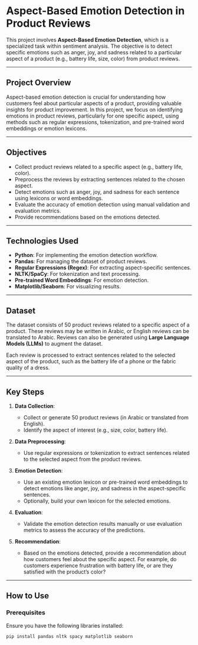 # Aspect-Based Emotion Detection in Product Reviews

This project involves **Aspect-Based Emotion Detection**, which is a specialized task within sentiment analysis. The objective is to detect specific emotions such as anger, joy, and sadness related to a particular aspect of a product (e.g., battery life, size, color) from product reviews.

---

## Project Overview
Aspect-based emotion detection is crucial for understanding how customers feel about particular aspects of a product, providing valuable insights for product improvement. In this project, we focus on identifying emotions in product reviews, particularly for one specific aspect, using methods such as regular expressions, tokenization, and pre-trained word embeddings or emotion lexicons.

---

## Objectives
- Collect product reviews related to a specific aspect (e.g., battery life, color).
- Preprocess the reviews by extracting sentences related to the chosen aspect.
- Detect emotions such as anger, joy, and sadness for each sentence using lexicons or word embeddings.
- Evaluate the accuracy of emotion detection using manual validation and evaluation metrics.
- Provide recommendations based on the emotions detected.

---

## Technologies Used
- **Python**: For implementing the emotion detection workflow.
- **Pandas**: For managing the dataset of product reviews.
- **Regular Expressions (Regex)**: For extracting aspect-specific sentences.
- **NLTK/SpaCy**: For tokenization and text processing.
- **Pre-trained Word Embeddings**: For emotion detection.
- **Matplotlib/Seaborn**: For visualizing results.

---

## Dataset
The dataset consists of 50 product reviews related to a specific aspect of a product. These reviews may be written in Arabic, or English reviews can be translated to Arabic. Reviews can also be generated using **Large Language Models (LLMs)** to augment the dataset.

Each review is processed to extract sentences related to the selected aspect of the product, such as the battery life of a phone or the fabric quality of a dress.

---

## Key Steps

1. **Data Collection**:
   - Collect or generate 50 product reviews (in Arabic or translated from English).
   - Identify the aspect of interest (e.g., size, color, battery life).

2. **Data Preprocessing**:
   - Use regular expressions or tokenization to extract sentences related to the selected aspect from the product reviews.

3. **Emotion Detection**:
   - Use an existing emotion lexicon or pre-trained word embeddings to detect emotions like anger, joy, and sadness in the aspect-specific sentences.
   - Optionally, build your own lexicon for the selected emotions.

4. **Evaluation**:
   - Validate the emotion detection results manually or use evaluation metrics to assess the accuracy of the predictions.

5. **Recommendation**:
   - Based on the emotions detected, provide a recommendation about how customers feel about the specific aspect. For example, do customers experience frustration with battery life, or are they satisfied with the product’s color?

---

## How to Use

### Prerequisites
Ensure you have the following libraries installed:
```bash
pip install pandas nltk spacy matplotlib seaborn
